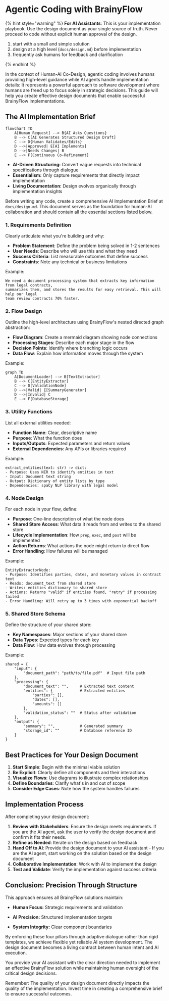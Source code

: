 # Agentic Coding with BrainyFlow

{% hint style="warning" %}
**For AI Assistants**: This is your implementation playbook. Use the design document as your single source of truth. Never proceed to code without explicit human approval of the design.

1.  start with a small and simple solution
2.  design at a high level (`docs/design.md`) before implementation
3.  frequently ask humans for feedback and clarification

{% endhint %}

In the context of Human-AI Co-Design, agentic coding involves humans providing high-level guidance while AI agents handle implementation details:
It represents a powerful approach to software development where humans are freed up to focus solely in strategic decisions.
This guide will help you create effective design documents that enable successful BrainyFlow implementations.

## The AI Implementation Brief

```mermaid
flowchart TD
    A[Human Request] --> B{AI Asks Questions}
    B --> C[AI Generates Structured Design Draft]
    C --> D{Human Validates/Edits}
    D -->|Approved| E[AI Implements]
    D -->|Needs Changes| B
    E --> F[Continuous Co-Refinement]
```

- **AI-Driven Structuring:** Convert vague requests into technical specifications through dialogue
- **Essentialism:** Only capture requirements that directly impact implementation
- **Living Documentation:** Design evolves organically through implementation insights

Before writing any code, create a comprehensive AI Implementation Brief at `docs/design.md`. This document serves as the foundation for human-AI collaboration and should contain all the essential sections listed below.

### 1. Requirements Definition

Clearly articulate what you're building and why:

- **Problem Statement**: Define the problem being solved in 1-2 sentences
- **User Needs**: Describe who will use this and what they need
- **Success Criteria**: List measurable outcomes that define success
- **Constraints**: Note any technical or business limitations

Example:

```
We need a document processing system that extracts key information from legal contracts,
summarizes them, and stores the results for easy retrieval. This will help our legal
team review contracts 70% faster.
```

### 2. Flow Design

Outline the high-level architecture using BrainyFlow's nested directed graph abstraction:

- **Flow Diagram**: Create a mermaid diagram showing node connections
- **Processing Stages**: Describe each major stage in the flow
- **Decision Points**: Identify where branching logic occurs
- **Data Flow**: Explain how information moves through the system

Example:

```mermaid
graph TD
    A[DocumentLoader] --> B[TextExtractor]
    B --> C[EntityExtractor]
    C --> D[ValidationNode]
    D -->|Valid| E[SummaryGenerator]
    D -->|Invalid| C
    E --> F[DatabaseStorage]
```

### 3. Utility Functions

List all external utilities needed:

- **Function Name**: Clear, descriptive name
- **Purpose**: What the function does
- **Inputs/Outputs**: Expected parameters and return values
- **External Dependencies**: Any APIs or libraries required

Example:

```
extract_entities(text: str) -> dict:
- Purpose: Uses NER to identify entities in text
- Input: Document text string
- Output: Dictionary of entity lists by type
- Dependencies: spaCy NLP library with legal model
```

### 4. Node Design

For each node in your flow, define:

- **Purpose**: One-line description of what the node does
- **Shared Store Access**: What data it reads from and writes to the shared store
- **Lifecycle Implementation**: How `prep`, `exec`, and `post` will be implemented
- **Action Returns**: What actions the node might return to direct flow
- **Error Handling**: How failures will be managed

Example:

```
EntityExtractorNode:
- Purpose: Identifies parties, dates, and monetary values in contract text
- Reads: document_text from shared store
- Writes: entities dictionary to shared store
- Actions: Returns "valid" if entities found, "retry" if processing failed
- Error Handling: Will retry up to 3 times with exponential backoff
```

### 5. Shared Store Schema

Define the structure of your shared store:

- **Key Namespaces**: Major sections of your shared store
- **Data Types**: Expected types for each key
- **Data Flow**: How data evolves through processing

Example:

```
shared = {
    "input": {
        "document_path": "path/to/file.pdf"  # Input file path
    },
    "processing": {
        "document_text": "",     # Extracted text content
        "entities": {            # Extracted entities
            "parties": [],
            "dates": [],
            "amounts": []
        },
        "validation_status": ""  # Status after validation
    },
    "output": {
        "summary": "",           # Generated summary
        "storage_id": ""         # Database reference ID
    }
}
```

## Best Practices for Your Design Document

1. **Start Simple**: Begin with the minimal viable solution
2. **Be Explicit**: Clearly define all components and their interactions
3. **Visualize Flows**: Use diagrams to illustrate complex relationships
4. **Define Boundaries**: Clarify what's in and out of scope
5. **Consider Edge Cases**: Note how the system handles failures

## Implementation Process

After completing your design document:

1. **Review with Stakeholders**: Ensure the design meets requirements. If you are the AI agent, ask the user to verify the design document and confirm it fits their needs.
2. **Refine as Needed**: Iterate on the design based on feedback
3. **Hand Off to AI**: Provide the design document to your AI assistant - If you are the AI agent, start working on the solution based on the design document
4. **Collaborative Implementation**: Work with AI to implement the design
5. **Test and Validate**: Verify the implementation against success criteria

## Conclusion: Precision Through Structure

This approach ensures all BrainyFlow solutions maintain:

- **Human Focus:** Strategic requirements and validation

- **AI Precision:** Structured implementation targets

- **System Integrity:** Clear component boundaries

By enforcing these four pillars through adaptive dialogue rather than rigid templates, we achieve flexible yet reliable AI system development. The design document becomes a living contract between human intent and AI execution.

You provide your AI assistant with the clear direction needed to implement an effective BrainyFlow solution while maintaining human oversight of the critical design decisions.

Remember: The quality of your design document directly impacts the quality of the implementation. Invest time in creating a comprehensive brief to ensure successful outcomes.
